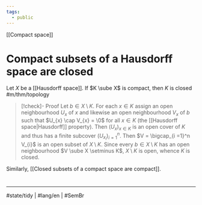 ```yaml
---
tags:
  - public
---
```

[[Compact space]]
# Compact subsets of a Hausdorff space are closed

Let $X$ be a [[Hausdorff space]].
If $K \sube X$ is compact, then $K$ is closed #m/thm/topology 

> [!check]- Proof
> Let $b \in X \setminus K$.
> For each $x \in K$ assign an open neighbourhood $U_{x}$ of $x$ and likewise an open neighbourhood $V_{x}$ of $b$ such that $U_{x} \cap V_{x} = \0$ for all $x \in K$ (the [[Hausdorff space|Hausdorff]] property).
> Then $(U_{x})_{x \in K}$ is an open cover of $K$ and thus has a finite subcover $(U_{x_{i}})_{i=1}^n$.
> Then $V = \bigcap_{i =1}^n V_{i}$ is an open subset of $X \setminus K$.
> Since every $b \in X \setminus K$ has an open neighbourhood $V \sube X \setminus K$, $X \setminus K$ is open,
> whence $K$ is closed.
> <span class="QED"/>

Similarly, [[Closed subsets of a compact space are compact]].

#
---
#state/tidy | #lang/en | #SemBr
